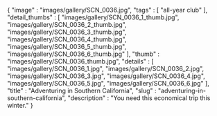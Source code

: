 {
  "image" : "images/gallery/SCN_0036.jpg",
  "tags" : [
              "all-year club"
            ],
  "detail_thumbs" : [
                       "images/gallery/SCN_0036_1_thumb.jpg",
                       "images/gallery/SCN_0036_2_thumb.jpg",
                       "images/gallery/SCN_0036_3_thumb.jpg",
                       "images/gallery/SCN_0036_4_thumb.jpg",
                       "images/gallery/SCN_0036_5_thumb.jpg",
                       "images/gallery/SCN_0036_6_thumb.jpg"
                     ],
  "thumb" : "images/gallery/SCN_0036_thumb.jpg",
  "details" : [
                 "images/gallery/SCN_0036_1.jpg",
                 "images/gallery/SCN_0036_2.jpg",
                 "images/gallery/SCN_0036_3.jpg",
                 "images/gallery/SCN_0036_4.jpg",
                 "images/gallery/SCN_0036_5.jpg",
                 "images/gallery/SCN_0036_6.jpg"
               ],
  "title" : "Adventuring in Southern California",
  "slug" : "adventuring-in-southern-california",
  "description" : "You need this economical trip this winter."
}
